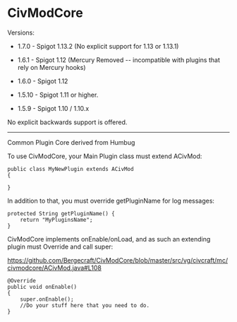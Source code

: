 CivModCore
===========

Versions:

* 1.7.0 - Spigot 1.13.2 (No explicit support for 1.13 or 1.13.1)

* 1.6.1 - Spigot 1.12 (Mercury Removed -- incompatible with plugins that rely on Mercury hooks)

* 1.6.0 - Spigot 1.12

* 1.5.10 - Spigot 1.11 or higher.

* 1.5.9 - Spigot 1.10 / 1.10.x

No explicit backwards support is offered.

-------

Common Plugin Core derived from Humbug

To use CivModCore, your Main Plugin class must extend ACivMod:

    public class MyNewPlugin extends ACivMod
    {
    
    }

In addition to that, you must override getPluginName for log messages:

    protected String getPluginName() {
        return "MyPluginsName";
    }
    
CivModCore implements onEnable/onLoad, and as such an extending plugin must Override and call super:

https://github.com/Bergecraft/CivModCore/blob/master/src/vg/civcraft/mc/civmodcore/ACivMod.java#L108

    @Override
    public void onEnable()
    {
        super.onEnable();
        //Do your stuff here that you need to do.
    }
